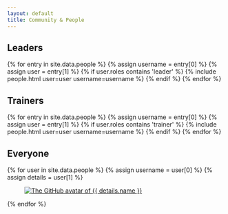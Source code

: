 ```yaml
---
layout: default
title: Community & People
---
```


## Leaders

<div class="people">
{% for entry in site.data.people %}
    {% assign username = entry[0] %}
    {% assign user = entry[1] %}
    {% if user.roles contains 'leader' %}
        {% include people.html user=user username=username %}
    {% endif %}
{% endfor %}
</div>

## Trainers

<div class="people">
{% for entry in site.data.people %}
    {% assign username = entry[0] %}
    {% assign user = entry[1] %}
    {% if user.roles contains 'trainer' %}
        {% include people.html user=user username=username %}
    {% endif %}
{% endfor %}
</div>

## Everyone

<div class="community">
    {% for user in site.data.people %}
        {% assign username = user[0] %}
        {% assign details = user[1] %}
        <div class="card people-card">
            <div class="card-content">
                <div class="media">
                    <div class="media-left people-card-avatar">
                        <figure class="image is-48x48">
                            <a href="#{{ username }}">
                                <img
                                    class="is-rounded"
                                    src="https://avatars.githubusercontent.com/{{ username }}"
                                    alt="The GitHub avatar of {{ details.name }}"/>
                            </a>
                        </figure>
                    </div>
                </div>
            </div>
        </div>
    {% endfor %}
</div>